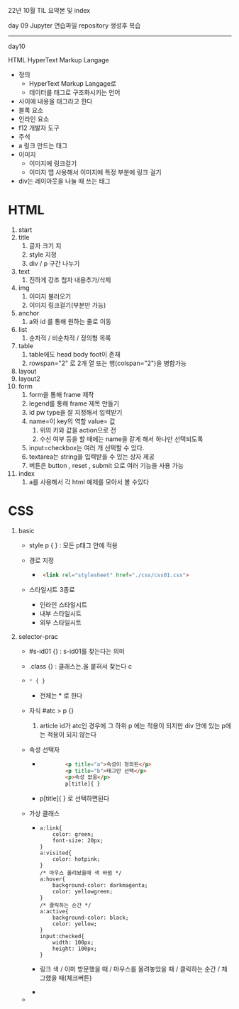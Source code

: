 22년 10월 TIL 요약본 및 index

day 09 Jupyter 연습파일 repository 생성후 복습



---

day10

HTML HyperText Markup Langage

- 정의
  - HyperText Markup Langage로
  - 데이터를 태그로 구조화시키는 언어
- <tag> 사이에 내용을 태그라고 한다
- 블록 요소
- 인라인 요소
- f12 개발자 도구
- 주석 <!---->
- a 링크 만드는 태그
- 이미지 
  - 이미지에 링크걸기
  - 이미지 맵 사용해서 이미지에 특정 부분에 링크 걸기
- div는 레이아웃을 나눌 때 쓰는 태그

# HTML

1. start
2. title
   1. 글자 크기 지
   2. style 지정
   3. div / p 구간 나누기
3. text
   1. 진하게 강조 첨자 내용추가/삭제
4. img
   1. 이미지 불러오기
   2. 이미지 링크걸기(부분만 가능)
5. anchor
   1. a와 id 를 통해 원하는 줄로 이동
6. list
   1. 순차적 / 비순차적 / 정의형 목록
7. table
   1. table에도 head body foot이 존재
   2. rowspan="2" 로 2개 열 또는 행(colspan="2")을 병합가능
8. layout
9. layout2
10. form
    1. form을 통해 frame 제작
    2. legend를 통해  frame 제목 만들기
    3. id pw type을 잘 지정해서 입력받기
    4. name=이 key의 역할 value= 값
       1. 위의 키와 값을 action으로 전
       2. 수신 여부 등을 할 때에는 name을 같게 해서 하나만 선택되도록
    5. input=checkbox는 여러 개 선택할 수 있다.
    6. textarea는 string을 입력받을 수 있는 상자 제공
    7. 버튼은 button , reset , submit 으로 여러 기능을  사용 가능
11. index
    1. a를 사용해서 각 html 예제를 모아서 볼 수있다 

#  CSS

1. basic

   - style p { } : 모든 p태그 안에 적용

   - 경로 지정

     - ```html
        <link rel="stylesheet" href="./css/css01.css">
       ```

   - 스타일시트 3종료

     - 인라인 스타일시트
     - 내부 스타일시트
     - 외부 스타일시트

2. selector-prac

   - #s-id01 {} : s-id01를 찾는다는 의미

   - .class {} : 클래스는.을 붙혀서 찾는다 c

   - ```css
     * { }
     ```

     -  전체는 * 로 한다 

   - 자식  #atc > p {}

     1. article id가 atc인 경우에 그 하위 p 에는 적용이 되지만  div 안에 있는 p에는 적용이 되지 않는다

   - 속성 선택자

     - ```html
               <p title="a">속성이 정의된</p>
               <p title="b">태그만 선택</p>
               <p>속성 없음</p>
               p[title]{ }
       ```

     -    p[title]{ } 로 선택하면된다

   - 가상 클래스

     - ```
       a:link{
           color: green;
           font-size: 20px;
       }
       a:visited{
           color: hotpink;
       }
       /* 마우스 올려놨을때 색 바뀜 */
       a:hover{
           background-color: darkmagenta;
           color: yellowgreen;
       }
       /* 클릭하는 순간 */
       a:active{
           background-color: black;
           color: yellow;
       }
       input:checked{
           width: 100px;
           height: 100px;
       }
       ```

     - 링크 색 / 이미 방문했을 때 / 마우스를 올려놓았을 때 / 클릭하는 순간 / 체그했을 때(체크버튼)

     - 

   - 

     
